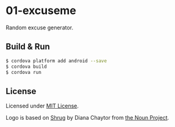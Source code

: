 # 01-excuseme
Random excuse generator.

## Build & Run

```bash
$ cordova platform add android --save
$ cordova build
$ cordova run
```

## License
Licensed under [MIT License].

Logo is based on [Shrug] by Diana Chaytor from [the Noun Project].

[MIT License]: http://opensource.org/licenses/MIT
[Shrug]: https://thenounproject.com/term/shrug/28813/
[the Noun Project]: https://thenounproject.com
